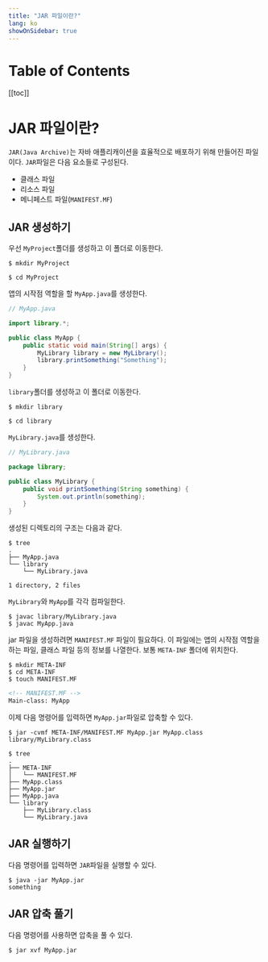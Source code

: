 ```yaml
---
title: "JAR 파일이란?"
lang: ko
showOnSidebar: true
---
```


# Table of Contents
[[toc]]

# JAR 파일이란?
`JAR(Java Archive)`는 자바 애플리캐이션을 효율적으로 배포하기 위해 만들어진 파일이다. `JAR`파일은 다음 요소들로 구성된다.
- 클래스 파일
- 리소스 파일
- 메니페스트 파일(`MANIFEST.MF`)

## JAR 생성하기
우선 `MyProject`폴더를 생성하고 이 폴더로 이동한다.
``` shellsession
$ mkdir MyProject

$ cd MyProject
```
앱의 시작점 역할을 할 `MyApp.java`를 생성한다.
``` java
// MyApp.java

import library.*;

public class MyApp { 
    public static void main(String[] args) { 
        MyLibrary library = new MyLibrary();
        library.printSomething("Something");
    } 
}
```
`library`폴더를 생성하고 이 폴더로 이동한다.
``` shellsession
$ mkdir library

$ cd library
```
`MyLibrary.java`를 생성한다.
``` java
// MyLibrary.java

package library;

public class MyLibrary {
    public void printSomething(String something) {
        System.out.println(something);
    }
}
```
생성된 디렉토리의 구조는 다음과 같다.
``` shellsession
$ tree
.
├── MyApp.java
└── library
    └── MyLibrary.java

1 directory, 2 files
```

`MyLibrary`와 `MyApp`를 각각 컴파일한다.
``` shellsession
$ javac library/MyLibrary.java 
$ javac MyApp.java
``` 
jar 파일을 생성하려면 `MANIFEST.MF` 파일이 필요하다. 이 파일에는 앱의 시작점 역할을 하는 파일, 클래스 파일 등의 정보를 나열한다. 보통 `META-INF` 폴더에 위치한다.
``` shellsession
$ mkdir META-INF
$ cd META-INF
$ touch MANIFEST.MF
```
``` markdown
<!-- MANIFEST.MF -->
Main-class: MyApp
```
이제 다음 명령어를 입력하면 `MyApp.jar`파일로 압축할 수 있다.
``` shellsession
$ jar -cvmf META-INF/MANIFEST.MF MyApp.jar MyApp.class library/MyLibrary.class
```

``` shellsession
$ tree
.
├── META-INF
│   └── MANIFEST.MF
├── MyApp.class
├── MyApp.jar
├── MyApp.java
└── library
    ├── MyLibrary.class
    └── MyLibrary.java
```

## JAR 실행하기
다음 명령어를 입력하면 `JAR`파일을 실행할 수 있다.
``` shellsession
$ java -jar MyApp.jar
something
```

## JAR 압축 풀기
다음 명령어를 사용하면 압축을 풀 수 있다.
``` shellsession
$ jar xvf MyApp.jar
```